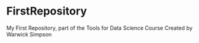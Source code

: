 # FirstRepository
My First Repository, part of the Tools for Data Science Course
Created by Warwick Simpson

